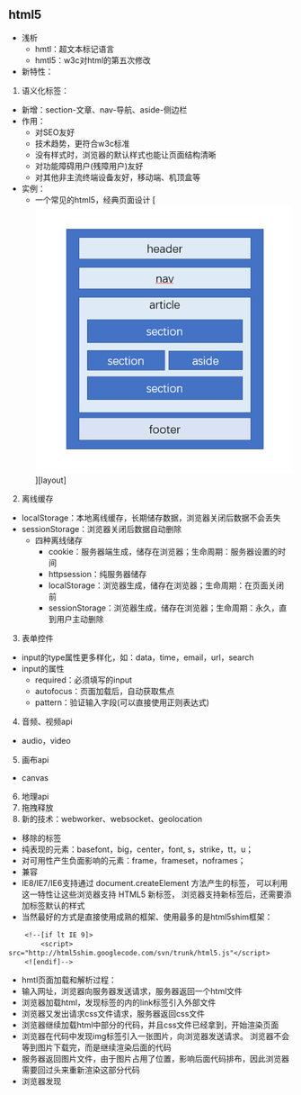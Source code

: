 	

## html5
* 浅析
	* hmtl：超文本标记语言
	* hmtl5：w3c对html的第五次修改
* 新特性：
1. 语义化标签：
* 新增：section-文章、nav-导航、aside-侧边栏
* 作用：
	* 对SEO友好
	* 技术趋势，更符合w3c标准
	* 没有样式时，浏览器的默认样式也能让页面结构清晰
	* 对功能障碍用户(残障用户)友好
	* 对其他非主流终端设备友好，移动端、机顶盒等
* 实例：
	* 一个常见的html5，经典页面设计
	[![](/images/layout.png "html5经典页面设计")][layout]
2. 离线缓存
* localStorage：本地离线缓存，长期储存数据，浏览器关闭后数据不会丢失
* sessionStorage：浏览器关闭后数据自动删除
	* 四种离线储存
		* cookie：服务器端生成，储存在浏览器；生命周期：服务器设置的时间
		* httpsession：纯服务器储存
		* localStorage：浏览器生成，储存在浏览器；生命周期：在页面关闭前
		* sessionStorage：浏览器生成，储存在浏览器；生命周期：永久，直到用户主动删除
3. 表单控件
* input的type属性更多样化，如：data，time，email，url，search
* input的属性
	* required：必须填写的input
	* autofocus：页面加载后，自动获取焦点
	* pattern：验证输入字段(可以直接使用正则表达式)
4. 音频、视频api
* audio，video
5. 画布api
* canvas
6. 地理api
7. 拖拽释放
8. 新的技术：webworker、websocket、geolocation
* 移除的标签
* 纯表现的元素：basefont，big，center，font, s，strike，tt，u；
* 对可用性产生负面影响的元素：frame，frameset，noframes；
* 兼容
* IE8/IE7/IE6支持通过 document.createElement 方法产生的标签，
	可以利用这一特性让这些浏览器支持 HTML5 新标签，
	浏览器支持新标签后，还需要添加标签默认的样式
* 当然最好的方式是直接使用成熟的框架、使用最多的是html5shim框架：
````
	<!--[if lt IE 9]>
		<script> src="http://html5shim.googlecode.com/svn/trunk/html5.js"</script>
	<![endif]-->
````
* hmtl页面加载和解析过程：
* 输入网址，浏览器向服务器发送请求，服务器返回一个html文件
* 浏览器加载html，发现<head>标签的内的link标签引入外部文件
* 浏览器又发出请求css文件请求，服务器返回css文件
* 浏览器继续加载html中<body>部分的代码，并且css文件已经拿到，开始渲染页面
* 浏览器在代码中发现img标签引入一张图片，向浏览器发送请求。
	浏览器不会等到图片下载完，而是继续渲染后面的代码
* 服务器返回图片文件，由于图片占用了位置，影响后面代码排布，因此浏览器需要回过头来重新渲染这部分代码
* 浏览器发现<script>标签，运行javascript代码
* 执行js代码过程中，它命令浏览器隐藏某个div，浏览器必须重新渲染这部分代码
* 最后运行到</html>，页面第一次加载全部完成
	用户交互等行为，将重新渲染页面


